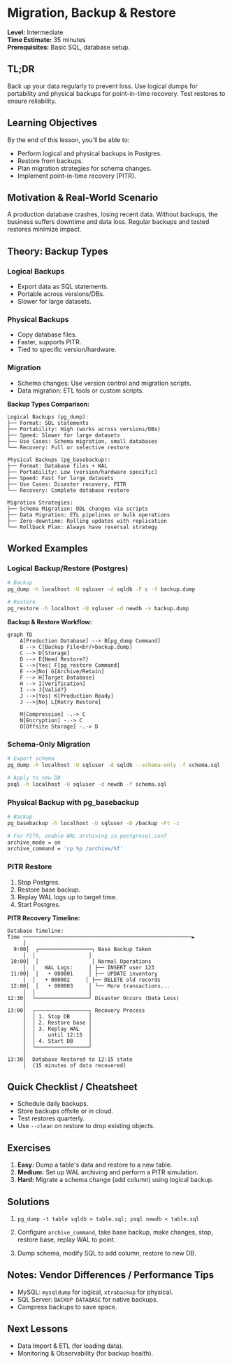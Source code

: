 # Migration, Backup & Restore

**Level:** Intermediate  
**Time Estimate:** 35 minutes  
**Prerequisites:** Basic SQL, database setup.

## TL;DR
Back up your data regularly to prevent loss. Use logical dumps for portability and physical backups for point-in-time recovery. Test restores to ensure reliability.

## Learning Objectives
By the end of this lesson, you'll be able to:
- Perform logical and physical backups in Postgres.
- Restore from backups.
- Plan migration strategies for schema changes.
- Implement point-in-time recovery (PITR).

## Motivation & Real-World Scenario
A production database crashes, losing recent data. Without backups, the business suffers downtime and data loss. Regular backups and tested restores minimize impact.

## Theory: Backup Types

### Logical Backups
- Export data as SQL statements.
- Portable across versions/DBs.
- Slower for large datasets.

### Physical Backups
- Copy database files.
- Faster, supports PITR.
- Tied to specific version/hardware.

### Migration
- Schema changes: Use version control and migration scripts.
- Data migration: ETL tools or custom scripts.

**Backup Types Comparison:**
```
Logical Backups (pg_dump):
├── Format: SQL statements
├── Portability: High (works across versions/DBs)
├── Speed: Slower for large datasets
├── Use Cases: Schema migration, small databases
└── Recovery: Full or selective restore

Physical Backups (pg_basebackup):
├── Format: Database files + WAL
├── Portability: Low (version/hardware specific)
├── Speed: Fast for large datasets
├── Use Cases: Disaster recovery, PITR
└── Recovery: Complete database restore

Migration Strategies:
├── Schema Migration: DDL changes via scripts
├── Data Migration: ETL pipelines or bulk operations
├── Zero-downtime: Rolling updates with replication
└── Rollback Plan: Always have reversal strategy
```

## Worked Examples

### Logical Backup/Restore (Postgres)
```bash
# Backup
pg_dump -h localhost -U sqluser -d sqldb -F c -f backup.dump

# Restore
pg_restore -h localhost -U sqluser -d newdb -v backup.dump
```

**Backup & Restore Workflow:**
```mermaid
graph TD
    A[Production Database] --> B[pg_dump Command]
    B --> C[Backup File<br/>backup.dump]
    C --> D[Storage]
    D --> E{Need Restore?}
    E -->|Yes| F[pg_restore Command]
    E -->|No| G[Archive/Retain]
    F --> H[Target Database]
    H --> I[Verification]
    I --> J{Valid?}
    J -->|Yes| K[Production Ready]
    J -->|No| L[Retry Restore]
    
    M[Compression] -.-> C
    N[Encryption] -.-> C
    O[Offsite Storage] -.-> D
```

### Schema-Only Migration
```bash
# Export schema
pg_dump -h localhost -U sqluser -d sqldb --schema-only -f schema.sql

# Apply to new DB
psql -h localhost -U sqluser -d newdb -f schema.sql
```

### Physical Backup with pg_basebackup
```bash
# Backup
pg_basebackup -h localhost -U sqluser -D /backup -Ft -z

# For PITR, enable WAL archiving in postgresql.conf
archive_mode = on
archive_command = 'cp %p /archive/%f'
```

### PITR Restore
1. Stop Postgres.
2. Restore base backup.
3. Replay WAL logs up to target time.
4. Start Postgres.

**PITR Recovery Timeline:**
```
Database Timeline:
Time ──────────────────────────────────────────────────────►
     │
  9:00│  ┌─────────────────┐ Base Backup Taken
     │  │                 │
 10:00│  │                 │ Normal Operations
     │  │   WAL Logs:     │ ├── INSERT user 123
 11:00│  │   • 000001     │ ├── UPDATE inventory
     │  │   • 000002     │ ├── DELETE old records
 12:00│  │   • 000003     │ └── More transactions...
     │  │                 │
12:30│  └─────────────────┘ Disaster Occurs (Data Loss)
     │
13:00│  ┌─────────────────┐ Recovery Process
     │  │ 1. Stop DB      │
     │  │ 2. Restore base │
     │  │ 3. Replay WAL   │
     │  │    until 12:15  │
     │  │ 4. Start DB     │
     │  └─────────────────┘
     │
13:30│  Database Restored to 12:15 state
     │  (15 minutes of data recovered)
```

## Quick Checklist / Cheatsheet
- Schedule daily backups.
- Store backups offsite or in cloud.
- Test restores quarterly.
- Use `--clean` on restore to drop existing objects.

## Exercises

1. **Easy:** Dump a table's data and restore to a new table.
2. **Medium:** Set up WAL archiving and perform a PITR simulation.
3. **Hard:** Migrate a schema change (add column) using logical backup.

## Solutions

1. `pg_dump -t table sqldb > table.sql; psql newdb < table.sql`

2. Configure `archive_command`, take base backup, make changes, stop, restore base, replay WAL to point.

3. Dump schema, modify SQL to add column, restore to new DB.

## Notes: Vendor Differences / Performance Tips
- MySQL: `mysqldump` for logical, `xtrabackup` for physical.
- SQL Server: `BACKUP DATABASE` for native backups.
- Compress backups to save space.

## Next Lessons
- Data Import & ETL (for loading data).
- Monitoring & Observability (for backup health).

